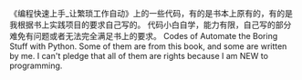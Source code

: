   《编程快速上手_让繁琐工作自动》上的一些代码，有的是书本上原有的，有的是我根据书上实践项目的要求自己写的。
  代码小白自学，能力有限，自己写的部分难免有问题或者无法完全满足书上的要求。
  Codes of Automate the Boring Stuff with Python. Some of them are from this book, and some are written by me. I can't pledge that all of them are rights because I am NEW to programming.
